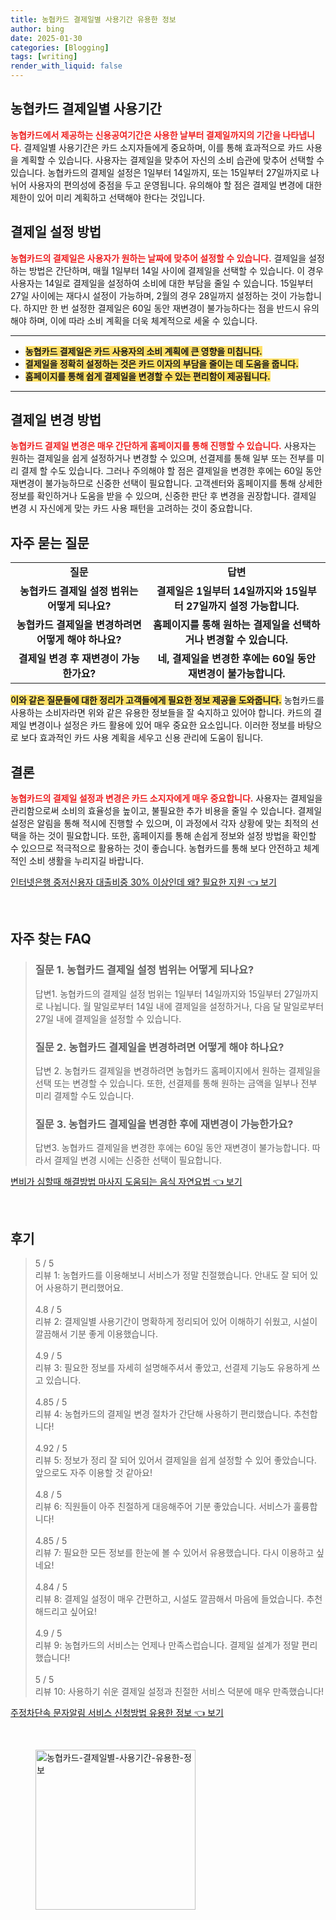 ```yaml
---
title: 농협카드 결제일별 사용기간 유용한 정보
author: bing
date: 2025-01-30
categories: [Blogging]
tags: [writing]
render_with_liquid: false
---
```



<h2 id='농협카드_결제일별_사용기간'>농협카드 결제일별 사용기간</h2>

<p><b><span style="color: #ee2323;">농협카드에서 제공하는 신용공여기간은 사용한 날부터 결제일까지의 기간을 나타냅니다.</span></b> 결제일별 사용기간은 카드 소지자들에게 중요하며, 이를 통해 효과적으로 카드 사용을 계획할 수 있습니다. 사용자는 결제일을 맞추어 자신의 소비 습관에 맞추어 선택할 수 있습니다. 농협카드의 결제일 설정은 1일부터 14일까지, 또는 15일부터 27일까지로 나뉘어 사용자의 편의성에 중점을 두고 운영됩니다. 유의해야 할 점은 결제일 변경에 대한 제한이 있어 미리 계획하고 선택해야 한다는 것입니다.</p>

<h2 id='결제일_설정_방법'>결제일 설정 방법</h2>

<p><b><span style="color: #ee2323;">농협카드의 결제일은 사용자가 원하는 날짜에 맞추어 설정할 수 있습니다.</span></b> 결제일을 설정하는 방법은 간단하며, 매월 1일부터 14일 사이에 결제일을 선택할 수 있습니다. 이 경우 사용자는 14일로 결제일을 설정하여 소비에 대한 부담을 줄일 수 있습니다. 15일부터 27일 사이에는 재다시 설정이 가능하며, 2월의 경우 28일까지 설정하는 것이 가능합니다. 하지만 한 번 설정한 결제일은 60일 동안 재변경이 불가능하다는 점을 반드시 유의해야 하며, 이에 따라 소비 계획을 더욱 체계적으로 세울 수 있습니다.</p>

<hr />

<ul>
    <li><b><span style="background-color: #ffe066;">농협카드 결제일은 카드 사용자의 소비 계획에 큰 영향을 미칩니다.</span></b></li>
    <li><b><span style="background-color: #ffe066;">결제일을 정확히 설정하는 것은 카드 이자의 부담을 줄이는 데 도움을 줍니다.</span></b></li>
    <li><b><span style="background-color: #ffe066;">홈페이지를 통해 쉽게 결제일을 변경할 수 있는 편리함이 제공됩니다.</span></b></li>
</ul>

<hr />

<h2 id='결제일_변경_방법'>결제일 변경 방법</h2>

<p><b><span style="color: #ee2323;">농협카드 결제일 변경은 매우 간단하게 홈페이지를 통해 진행할 수 있습니다.</span></b> 사용자는 원하는 결제일을 쉽게 설정하거나 변경할 수 있으며, 선결제를 통해 일부 또는 전부를 미리 결제 할 수도 있습니다. 그러나 주의해야 할 점은 결제일을 변경한 후에는 60일 동안 재변경이 불가능하므로 신중한 선택이 필요합니다. 고객센터와 홈페이지를 통해 상세한 정보를 확인하거나 도움을 받을 수 있으며, 신중한 판단 후 변경을 권장합니다. 결제일 변경 시 자신에게 맞는 카드 사용 패턴을 고려하는 것이 중요합니다.</p>

<h2 id='자주_묻는_질문'>자주 묻는 질문</h2>

<table>
    <tr>
        <td style="text-align: center; height: 17px;"><b>질문</b></td>
        <td style="text-align: center; height: 17px;"><b>답변</b></td>
    </tr>
    <tr>
        <td style="text-align: center; height: 17px;"><b>농협카드 결제일 설정 범위는 어떻게 되나요?</b></td>
        <td style="text-align: center; height: 17px;"><b>결제일은 1일부터 14일까지와 15일부터 27일까지 설정 가능합니다.</b></td>
    </tr>
    <tr>
        <td style="text-align: center; height: 17px;"><b>농협카드 결제일을 변경하려면 어떻게 해야 하나요?</b></td>
        <td style="text-align: center; height: 17px;"><b>홈페이지를 통해 원하는 결제일을 선택하거나 변경할 수 있습니다.</b></td>
    </tr>
    <tr>
        <td style="text-align: center; height: 17px;"><b>결제일 변경 후 재변경이 가능한가요?</b></td>
        <td style="text-align: center; height: 17px;"><b>네, 결제일을 변경한 후에는 60일 동안 재변경이 불가능합니다.</b></td>
    </tr>
</table>

<p><b><span style="background-color: #ffe066;">이와 같은 질문들에 대한 정리가 고객들에게 필요한 정보 제공을 도와줍니다.</span></b> 농협카드를 사용하는 소비자라면 위와 같은 유용한 정보들을 잘 숙지하고 있어야 합니다. 카드의 결제일 변경이나 설정은 카드 활용에 있어 매우 중요한 요소입니다. 이러한 정보를 바탕으로 보다 효과적인 카드 사용 계획을 세우고 신용 관리에 도움이 됩니다.</p>

<h2 id='결론'>결론</h2>

<p><b><span style="color: #ee2323;">농협카드의 결제일 설정과 변경은 카드 소지자에게 매우 중요합니다.</span></b> 사용자는 결제일을 관리함으로써 소비의 효율성을 높이고, 불필요한 추가 비용을 줄일 수 있습니다. 결제일 설정은 알림을 통해 적시에 진행할 수 있으며, 이 과정에서 각자 상황에 맞는 최적의 선택을 하는 것이 필요합니다. 또한, 홈페이지를 통해 손쉽게 정보와 설정 방법을 확인할 수 있으므로 적극적으로 활용하는 것이 좋습니다. 농협카드를 통해 보다 안전하고 체계적인 소비 생활을 누리지길 바랍니다.</p>


<p><a class="click-button" title="인터넷은행 중저신용자 대출비중 30% 이상인데 왜? 필요한 지원" href="https://aptwhite.github.io/posts/%EC%9D%B8%ED%84%B0%EB%84%B7%EC%9D%80%ED%96%89-%EC%A4%91%EC%A0%80%EC%8B%A0%EC%9A%A9%EC%9E%90-%EB%8C%80%EC%B6%9C%EB%B9%84%EC%A4%91-30-%EC%9D%B4%EC%83%81%EC%9D%B8%EB%8D%B0-%EC%99%9C-%ED%95%84%EC%9A%94%ED%95%9C-%EC%A7%80%EC%9B%90/" rel="dofollow">인터넷은행 중저신용자 대출비중 30% 이상인데 왜? 필요한 지원 👈 보기</a></p><br>
<h2 id='자주_찾는_FAQ'>자주 찾는 FAQ</h2>
<div itemscope="" itemtype="https://schema.org/FAQPage"> 
<blockquote> 
<div itemscope="" itemprop="mainEntity" itemtype="https://schema.org/Question"> 
<h3 itemprop="name">질문 1. 농협카드 결제일 설정 범위는 어떻게 되나요?</h3> 
<div itemscope="" itemprop="acceptedAnswer" itemtype="https://schema.org/Answer"> 
<span itemprop="text"> 
<p>답변1. 농협카드의 결제일 설정 범위는 1일부터 14일까지와 15일부터 27일까지로 나뉩니다. 월 말일로부터 14일 내에 결제일을 설정하거나, 다음 달 말일로부터 27일 내에 결제일을 설정할 수 있습니다.</p> 
</span> 
</div> 
</div> 
<div itemscope="" itemprop="mainEntity" itemtype="https://schema.org/Question"> 
<h3 itemprop="name">질문 2. 농협카드 결제일을 변경하려면 어떻게 해야 하나요?</h3> 
<div itemscope="" itemprop="acceptedAnswer" itemtype="https://schema.org/Answer"> 
<span itemprop="text"> 
<p>답변 2. 농협카드 결제일을 변경하려면 농협카드 홈페이지에서 원하는 결제일을 선택 또는 변경할 수 있습니다. 또한, 선결제를 통해 원하는 금액을 일부나 전부 미리 결제할 수도 있습니다.</p> 
</span> 
</div> 
</div> 
<div itemscope="" itemprop="mainEntity" itemtype="https://schema.org/Question"> 
<h3 itemprop="name">질문 3. 농협카드 결제일을 변경한 후에 재변경이 가능한가요?</h3> 
<div itemscope="" itemprop="acceptedAnswer" itemtype="https://schema.org/Answer"> 
<span itemprop="text"> 
<p>답변3. 농협카드 결제일을 변경한 후에는 60일 동안 재변경이 불가능합니다. 따라서 결제일 변경 시에는 신중한 선택이 필요합니다.</p> 
</span> 
</div> 
</div> 
</blockquote> 
</div>
<p><a class="click-button" title="변비가 심할때 해결방법 마사지 도움되는 음식 자연요법" href="https://aptwhite.github.io/posts/%EB%B3%80%EB%B9%84%EA%B0%80-%EC%8B%AC%ED%95%A0%EB%95%8C-%ED%95%B4%EA%B2%B0%EB%B0%A9%EB%B2%95-%EB%A7%88%EC%82%AC%EC%A7%80-%EB%8F%84%EC%9B%80%EB%90%98%EB%8A%94-%EC%9D%8C%EC%8B%9D-%EC%9E%90%EC%97%B0%EC%9A%94%EB%B2%95/" rel="dofollow">변비가 심할때 해결방법 마사지 도움되는 음식 자연요법 👈 보기</a></p><br>
<h2 id='후기'>후기</h2>
<div itemscope itemtype="https://schema.org/Product">
  <blockquote>
  <div itemprop="review" itemscope itemtype="https://schema.org/Review">
      <div itemprop="reviewRating" itemscope itemtype="https://schema.org/Rating"> <span itemprop="ratingValue">5</span> / <span itemprop="bestRating">5</span> </div>
      <span itemprop="reviewBody">리뷰 1: 농협카드를 이용해보니 서비스가 정말 친절했습니다. 안내도 잘 되어 있어 사용하기 편리했어요.</span>
  </div>
  <br>
  <div itemprop="review" itemscope itemtype="https://schema.org/Review">
      <div itemprop="reviewRating" itemscope itemtype="https://schema.org/Rating"> <span itemprop="ratingValue">4.8</span> / <span itemprop="bestRating">5</span> </div>
      <span itemprop="reviewBody">리뷰 2: 결제일별 사용기간이 명확하게 정리되어 있어 이해하기 쉬웠고, 시설이 깔끔해서 기분 좋게 이용했습니다.</span>
  </div>
  <br>
  <div itemprop="review" itemscope itemtype="https://schema.org/Review">
      <div itemprop="reviewRating" itemscope itemtype="https://schema.org/Rating"> <span itemprop="ratingValue">4.9</span> / <span itemprop="bestRating">5</span> </div>
      <span itemprop="reviewBody">리뷰 3: 필요한 정보를 자세히 설명해주셔서 좋았고, 선결제 기능도 유용하게 쓰고 있습니다.</span>
  </div>
  <br>
  <div itemprop="review" itemscope itemtype="https://schema.org/Review">
      <div itemprop="reviewRating" itemscope itemtype="https://schema.org/Rating"> <span itemprop="ratingValue">4.85</span> / <span itemprop="bestRating">5</span> </div>
      <span itemprop="reviewBody">리뷰 4: 농협카드의 결제일 변경 절차가 간단해 사용하기 편리했습니다. 추천합니다!</span>
  </div>
  <br>
  <div itemprop="review" itemscope itemtype="https://schema.org/Review">
      <div itemprop="reviewRating" itemscope itemtype="https://schema.org/Rating"> <span itemprop="ratingValue">4.92</span> / <span itemprop="bestRating">5</span> </div>
      <span itemprop="reviewBody">리뷰 5: 정보가 정리 잘 되어 있어서 결제일을 쉽게 설정할 수 있어 좋았습니다. 앞으로도 자주 이용할 것 같아요!</span>
  </div>
  <br>
  <div itemprop="review" itemscope itemtype="https://schema.org/Review">
      <div itemprop="reviewRating" itemscope itemtype="https://schema.org/Rating"> <span itemprop="ratingValue">4.8</span> / <span itemprop="bestRating">5</span> </div>
      <span itemprop="reviewBody">리뷰 6: 직원들이 아주 친절하게 대응해주어 기분 좋았습니다. 서비스가 훌륭합니다!</span>
  </div>
  <br>
  <div itemprop="review" itemscope itemtype="https://schema.org/Review">
      <div itemprop="reviewRating" itemscope itemtype="https://schema.org/Rating"> <span itemprop="ratingValue">4.85</span> / <span itemprop="bestRating">5</span> </div>
      <span itemprop="reviewBody">리뷰 7: 필요한 모든 정보를 한눈에 볼 수 있어서 유용했습니다. 다시 이용하고 싶네요!</span>
  </div>
  <br>
  <div itemprop="review" itemscope itemtype="https://schema.org/Review">
      <div itemprop="reviewRating" itemscope itemtype="https://schema.org/Rating"> <span itemprop="ratingValue">4.84</span> / <span itemprop="bestRating">5</span> </div>
      <span itemprop="reviewBody">리뷰 8: 결제일 설정이 매우 간편하고, 시설도 깔끔해서 마음에 들었습니다. 추천해드리고 싶어요!</span>
  </div>
  <br>
  <div itemprop="review" itemscope itemtype="https://schema.org/Review">
      <div itemprop="reviewRating" itemscope itemtype="https://schema.org/Rating"> <span itemprop="ratingValue">4.9</span> / <span itemprop="bestRating">5</span> </div>
      <span itemprop="reviewBody">리뷰 9: 농협카드의 서비스는 언제나 만족스럽습니다. 결제일 설계가 정말 편리했습니다!</span>
  </div>
  <br>
  <div itemprop="review" itemscope itemtype="https://schema.org/Review">
      <div itemprop="reviewRating" itemscope itemtype="https://schema.org/Rating"> <span itemprop="ratingValue">5</span> / <span itemprop="bestRating">5</span> </div>
      <span itemprop="reviewBody">리뷰 10: 사용하기 쉬운 결제일 설정과 친절한 서비스 덕분에 매우 만족했습니다!</span>
  </div>
  </blockquote>
</div>
<p><a class="click-button" title="주정차단속 문자알림 서비스 신청방법 유용한 정보" href="https://aptwhite.github.io/posts/%EC%A3%BC%EC%A0%95%EC%B0%A8%EB%8B%A8%EC%86%8D-%EB%AC%B8%EC%9E%90%EC%95%8C%EB%A6%BC-%EC%84%9C%EB%B9%84%EC%8A%A4-%EC%8B%A0%EC%B2%AD%EB%B0%A9%EB%B2%95-%EC%9C%A0%EC%9A%A9%ED%95%9C-%EC%A0%95%EB%B3%B4/" rel="dofollow">주정차단속 문자알림 서비스 신청방법 유용한 정보 👈 보기</a></p><br>
<figure class="image"><img src="https://aptwhite.github.io/assets/img/thumbnail/농협카드-결제일별-사용기간-유용한-정보.webp" alt="농협카드-결제일별-사용기간-유용한-정보" width="256" height="256"></figure>